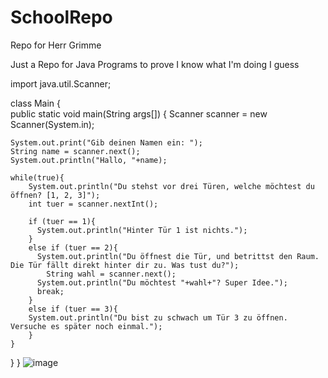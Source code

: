 # SchoolRepo
Repo for Herr Grimme

Just a Repo for Java Programs to prove I know what I'm doing I guess



import java.util.Scanner;

class Main {  
  public static void main(String args[]) { 
    Scanner scanner = new Scanner(System.in);

    System.out.print("Gib deinen Namen ein: ");
    String name = scanner.next();
    System.out.println("Hallo, "+name);

    while(true){
        System.out.println("Du stehst vor drei Türen, welche möchtest du öffnen? [1, 2, 3]");
        int tuer = scanner.nextInt();

        if (tuer == 1){
          System.out.println("Hinter Tür 1 ist nichts.");
        }
        else if (tuer == 2){
          System.out.println("Du öffnest die Tür, und betrittst den Raum. Die Tür fällt direkt hinter dir zu. Was tust du?");
            String wahl = scanner.next();
          System.out.println("Du möchtest "+wahl+"? Super Idee.");
          break;
        }
        else if (tuer == 3){
        System.out.println("Du bist zu schwach um Tür 3 zu öffnen. Versuche es später noch einmal.");
    	}
    }
  } 
}
![image](https://user-images.githubusercontent.com/38440532/199499079-975bb345-6927-4719-aa76-e1835c86edc4.png)
